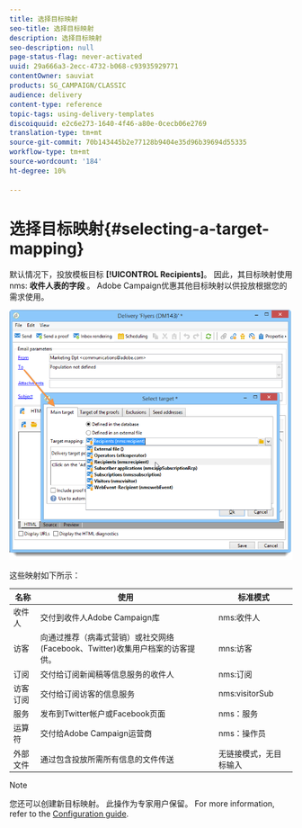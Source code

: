 ```yaml
---
title: 选择目标映射
seo-title: 选择目标映射
description: 选择目标映射
seo-description: null
page-status-flag: never-activated
uuid: 29a666a3-2ecc-4732-b068-c93935929771
contentOwner: sauviat
products: SG_CAMPAIGN/CLASSIC
audience: delivery
content-type: reference
topic-tags: using-delivery-templates
discoiquuid: e2c6e273-1640-4f46-a80e-0cecb06e2769
translation-type: tm+mt
source-git-commit: 70b143445b2e77128b9404e35d96b39694d55335
workflow-type: tm+mt
source-wordcount: '184'
ht-degree: 10%

---
```



# 选择目标映射{#selecting-a-target-mapping}

默认情况下，投放模板目标 **[!UICONTROL Recipients]**。 因此，其目标映射使用nms: **收件人表的字段** 。 Adobe Campaign优惠其他目标映射以供投放根据您的需求使用。

![](assets/delivery_select_mapping.png)

这些映射如下所示：

| 名称 | 使用 | 标准模式 |
|---|---|---|
| 收件人 | 交付到收件人Adobe Campaign库 | nms:收件人 |
| 访客 | 向通过推荐（病毒式营销）或社交网络(Facebook、Twitter)收集用户档案的访客提供。 | mns:访客 |
| 订阅 | 交付给订阅新闻稿等信息服务的收件人 | nms:订阅 |
| 访客订阅 | 交付给订阅访客的信息服务 | nms:visitorSub |
| 服务 | 发布到Twitter帐户或Facebook页面 | nms：服务 |
| 运算符 | 交付给Adobe Campaign运营商 | nms：操作员 |
| 外部文件 | 通过包含投放所需所有信息的文件传送 | 无链接模式，无目标输入 |

>[!NOTE]
>
>您还可以创建新目标映射。 此操作为专家用户保留。 For more information, refer to the [Configuration guide](../../configuration/using/target-mapping.md).
